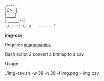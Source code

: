    .----.  
   |C>_ |  
 __|____|__  
|  ______--|  
`-/.::::.\-'a  
 `--------'  
  
**img-csv**

Requires [imagemagick](https://imagemagick.org/script/download.php).

Bash script 2 convert a bitmap to a csv

Usage

./img-csv.sh -w 39 -h 39 -f img.png > img.csv